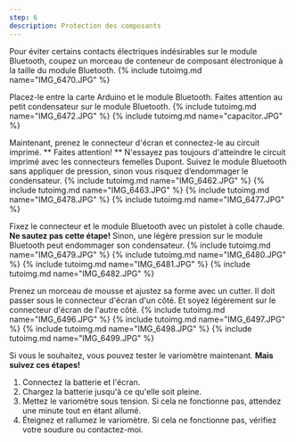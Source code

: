 ```yaml
---
step: 6
description: Protection des composants
---
```


Pour éviter certains contacts électriques indésirables sur le module Bluetooth, coupez un morceau de conteneur de composant électronique à la taille du module Bluetooth.
{% include tutoimg.md name="IMG_6470.JPG" %}

Placez-le entre la carte Arduino et le module Bluetooth. Faites attention au petit condensateur sur le module Bluetooth.
{% include tutoimg.md name="IMG_6472.JPG" %}
{% include tutoimg.md name="capacitor.JPG" %}

Maintenant, prenez le connecteur d'écran et connectez-le au circuit imprimé. ** Faites attention! ** N'essayez pas toujours d'atteindre le circuit imprimé avec les connecteurs femelles Dupont. Suivez le module Bluetooth sans appliquer de pression, sinon vous risquez d’endommager le condensateur.
{% include tutoimg.md name="IMG_6462.JPG" %}
{% include tutoimg.md name="IMG_6463.JPG" %}
{% include tutoimg.md name="IMG_6478.JPG" %}
{% include tutoimg.md name="IMG_6477.JPG" %}

Fixez le connecteur et le module Bluetooth avec un pistolet à colle chaude. **Ne sautez pas cette étape!** Sinon, une légère pression sur le module Bluetooth peut endommager son condensateur.
{% include tutoimg.md name="IMG_6479.JPG" %}
{% include tutoimg.md name="IMG_6480.JPG" %}
{% include tutoimg.md name="IMG_6481.JPG" %}
{% include tutoimg.md name="IMG_6482.JPG" %}

Prenez un morceau de mousse et ajustez sa forme avec un cutter. Il doit passer sous le connecteur d'écran d'un côté. Et soyez légèrement sur le connecteur d'écran de l'autre côté.
{% include tutoimg.md name="IMG_6496.JPG" %}
{% include tutoimg.md name="IMG_6497.JPG" %}
{% include tutoimg.md name="IMG_6498.JPG" %}
{% include tutoimg.md name="IMG_6499.JPG" %}

Si vous le souhaitez, vous pouvez tester le variomètre maintenant. **Mais suivez ces étapes!**
1. Connectez la batterie et l'écran.
2. Chargez la batterie jusqu'à ce qu'elle soit pleine.
3. Mettez le variomètre sous tension. Si cela ne fonctionne pas, attendez une minute tout en étant allumé.
4. Éteignez et rallumez le variomètre. Si cela ne fonctionne pas, vérifiez votre soudure ou contactez-moi.
